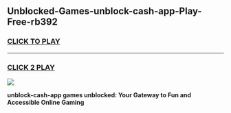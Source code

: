 
## Unblocked-Games-unblock-cash-app-Play-Free-rb392
<h3>
<a href="https://premium76.site?title=unblock-cash-app&ref=10A">CLICK TO PLAY</a></h3>
<hr>

<h3>
<a href="https://premium76.site?title=unblock-cash-app&ref=10A">CLICK 2 PLAY</a>
  
</h3>

<a href="https://premium76.site?title=unblock-cash-app&ref=10A"><img src="https://clearcache.store/games.png"></a>


**unblock-cash-app games unblocked: Your Gateway to Fun and Accessible Online Gaming**
